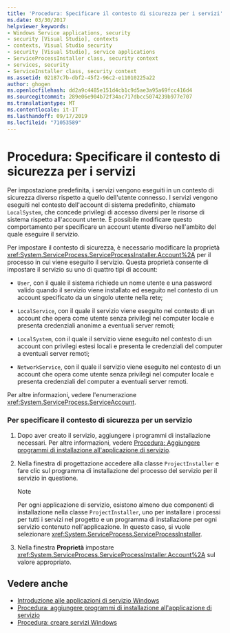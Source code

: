 ```yaml
---
title: 'Procedura: Specificare il contesto di sicurezza per i servizi'
ms.date: 03/30/2017
helpviewer_keywords:
- Windows Service applications, security
- security [Visual Studio], contexts
- contexts, Visual Studio security
- security [Visual Studio], service applications
- ServiceProcessInstaller class, security context
- services, security
- ServiceInstaller class, security context
ms.assetid: 02187c7b-dbf2-45f2-96c2-e11010225a22
author: ghogen
ms.openlocfilehash: dd2a9c4485e151d4cb1c9d5ae3a95a69fcc416d4
ms.sourcegitcommit: 289e06e904b72f34ac717dbcc5074239b977e707
ms.translationtype: MT
ms.contentlocale: it-IT
ms.lasthandoff: 09/17/2019
ms.locfileid: "71053589"
---
```

# <a name="how-to-specify-the-security-context-for-services"></a>Procedura: Specificare il contesto di sicurezza per i servizi
Per impostazione predefinita, i servizi vengono eseguiti in un contesto di sicurezza diverso rispetto a quello dell'utente connesso. I servizi vengono eseguiti nel contesto dell'account di sistema predefinito, chiamato `LocalSystem`, che concede privilegi di accesso diversi per le risorse di sistema rispetto all'account utente. È possibile modificare questo comportamento per specificare un account utente diverso nell'ambito del quale eseguire il servizio.  
  
 Per impostare il contesto di sicurezza, è necessario modificare la proprietà <xref:System.ServiceProcess.ServiceProcessInstaller.Account%2A> per il processo in cui viene eseguito il servizio. Questa proprietà consente di impostare il servizio su uno di quattro tipi di account:  
  
- `User`, con il quale il sistema richiede un nome utente e una password valido quando il servizio viene installato ed eseguito nel contesto di un account specificato da un singolo utente nella rete;  
  
- `LocalService`, con il quale il servizio viene eseguito nel contesto di un account che opera come utente senza privilegi nel computer locale e presenta credenziali anonime a eventuali server remoti;  
  
- `LocalSystem`, con il quale il servizio viene eseguito nel contesto di un account con privilegi estesi locali e presenta le credenziali del computer a eventuali server remoti;  
  
- `NetworkService`, con il quale il servizio viene eseguito nel contesto di un account che opera come utente senza privilegi nel computer locale e presenta credenziali del computer a eventuali server remoti.  
  
 Per altre informazioni, vedere l'enumerazione <xref:System.ServiceProcess.ServiceAccount>.  
  
### <a name="to-specify-the-security-context-for-a-service"></a>Per specificare il contesto di sicurezza per un servizio  
  
1. Dopo aver creato il servizio, aggiungere i programmi di installazione necessari. Per altre informazioni, vedere [Procedura: Aggiungere programmi di installazione all'applicazione di servizio](how-to-add-installers-to-your-service-application.md).  
  
2. Nella finestra di progettazione accedere alla classe `ProjectInstaller` e fare clic sul programma di installazione del processo del servizio per il servizio in questione.  
  
    > [!NOTE]
    > Per ogni applicazione di servizio, esistono almeno due componenti di installazione nella classe `ProjectInstaller`, uno per installare i processi per tutti i servizi nel progetto e un programma di installazione per ogni servizio contenuto nell'applicazione. In questo caso, si vuole selezionare <xref:System.ServiceProcess.ServiceProcessInstaller>.  
  
3. Nella finestra **Proprietà** impostare <xref:System.ServiceProcess.ServiceProcessInstaller.Account%2A> sul valore appropriato.  
  
## <a name="see-also"></a>Vedere anche

- [Introduzione alle applicazioni di servizio Windows](introduction-to-windows-service-applications.md)
- [Procedura: aggiungere programmi di installazione all'applicazione di servizio](how-to-add-installers-to-your-service-application.md)
- [Procedura: creare servizi Windows](how-to-create-windows-services.md)
